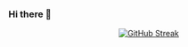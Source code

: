 ### Hi there 👋

<!--
**xammyboii/xammyboii** is a ✨ _special_ ✨ repository because its `README.md` (this file) appears on your GitHub profile.

Here are some ideas to get you started:

- 🔭 I’m currently working on ... finishing term 5
- 🌱 I’m currently learning ... Ruby on Rails framework & Android Studio
- 📫 How to reach me: ... xavieryabados.09@gmail.com
- ⚡ Fun fact: ... I love going to the movies!
-->

<div align="center">
  
   [![GitHub Streak](https://github-readme-streak-stats.herokuapp.com?user=xammyboii&theme=tokyonight_duo&hide_border=true&date_format=%5BY%20%5DM%20j)](https://git.io/streak-stats)

</div>
